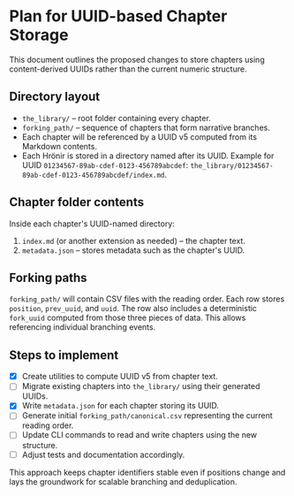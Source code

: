# Plan for UUID-based Chapter Storage

This document outlines the proposed changes to store chapters using
content-derived UUIDs rather than the current numeric structure.

## Directory layout

- `the_library/` – root folder containing every chapter.
- `forking_path/` – sequence of chapters that form narrative branches.
- Each chapter will be referenced by a UUID v5 computed from its Markdown
  contents.
- Each Hrönir is stored in a directory named after its UUID. Example for UUID `01234567-89ab-cdef-0123-456789abcdef`:
  `the_library/01234567-89ab-cdef-0123-456789abcdef/index.md`.

## Chapter folder contents

Inside each chapter's UUID-named directory:

1. `index.md` (or another extension as needed) – the chapter text.
2. `metadata.json` – stores metadata such as the chapter's UUID.

## Forking paths

`forking_path/` will contain CSV files with the reading order.
Each row stores `position`, `prev_uuid`, and `uuid`.
The row also includes a deterministic `fork_uuid` computed from those
three pieces of data. This allows referencing individual branching events.

## Steps to implement

- [x] Create utilities to compute UUID v5 from chapter text.
- [ ] Migrate existing chapters into `the_library/` using their generated UUIDs.
- [x] Write `metadata.json` for each chapter storing its UUID.
- [ ] Generate initial `forking_path/canonical.csv` representing the current
  reading order.
- [ ] Update CLI commands to read and write chapters using the new structure.
- [ ] Adjust tests and documentation accordingly.

This approach keeps chapter identifiers stable even if positions change and
lays the groundwork for scalable branching and deduplication.
